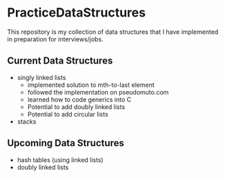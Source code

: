 # PracticeDataStructures
This repository is my collection of data structures that I have implemented in preparation for interviews/jobs.

Current Data Structures
----------------------------

+ singly linked lists
	+ implemented solution to mth-to-last element
	+ followed the implementation on pseudomuto.com
	+ learned how to code generics into C
	+ Potential to add doubly linked lists
	+ Potential to add circular lists
+ stacks


Upcoming Data Structures
----------------------------

* hash tables (using linked lists)
* doubly linked lists
